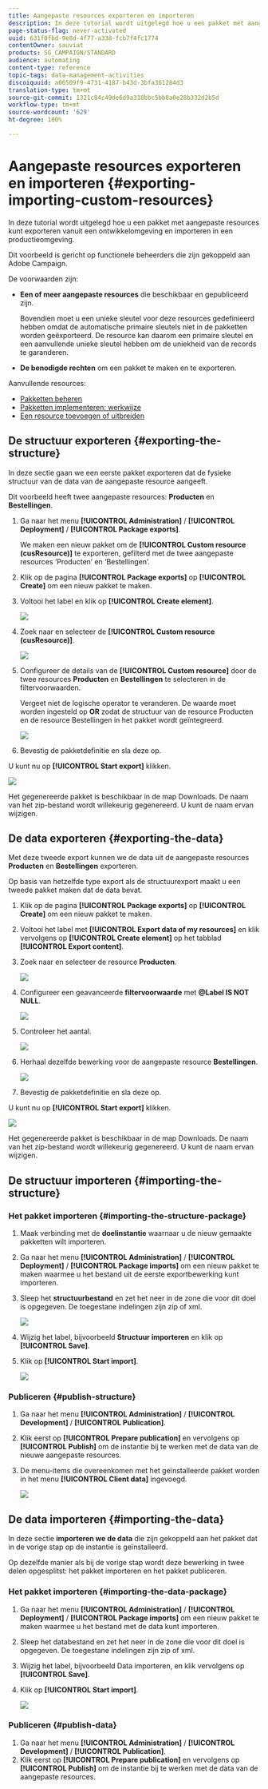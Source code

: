 ```yaml
---
title: Aangepaste resources exporteren en importeren
description: In deze tutorial wordt uitgelegd hoe u een pakket met aangepaste resources kunt exporteren en importeren.
page-status-flag: never-activated
uuid: 631f0fbd-9e8d-4f77-a338-fcb7f4fc1774
contentOwner: sauviat
products: SG_CAMPAIGN/STANDARD
audience: automating
content-type: reference
topic-tags: data-management-activities
discoiquuid: a06509f9-4731-4187-b43d-3bfa361284d3
translation-type: tm+mt
source-git-commit: 1321c84c49de6d9a318bbc5bb8a0e28b332d2b5d
workflow-type: tm+mt
source-wordcount: '629'
ht-degree: 100%

---
```



# Aangepaste resources exporteren en importeren {#exporting-importing-custom-resources}

In deze tutorial wordt uitgelegd hoe u een pakket met aangepaste resources kunt exporteren vanuit een ontwikkelomgeving en importeren in een productieomgeving.

Dit voorbeeld is gericht op functionele beheerders die zijn gekoppeld aan Adobe Campaign.

De voorwaarden zijn:

* **Een of meer aangepaste resources** die beschikbaar en gepubliceerd zijn.

   Bovendien moet u een unieke sleutel voor deze resources gedefinieerd hebben omdat de automatische primaire sleutels niet in de pakketten worden geëxporteerd. De resource kan daarom een primaire sleutel en een aanvullende unieke sleutel hebben om de uniekheid van de records te garanderen.
* **De benodigde rechten** om een pakket te maken en te exporteren.

Aanvullende resources:

* [Pakketten beheren](../../automating/using/managing-packages.md)
* [Pakketten implementeren: werkwijze](../../developing/using/data-model-concepts.md)
* [Een resource toevoegen of uitbreiden](../../developing/using/key-steps-to-add-a-resource.md)

## De structuur exporteren {#exporting-the-structure}

In deze sectie gaan we een eerste pakket exporteren dat de fysieke structuur van de data van de aangepaste resource aangeeft.

Dit voorbeeld heeft twee aangepaste resources: **Producten** en **Bestellingen**.

1. Ga naar het menu **[!UICONTROL Administration]** / **[!UICONTROL Deployment]** / **[!UICONTROL Package exports]**.

   We maken een nieuw pakket om de **[!UICONTROL Custom resource (cusResource)]** te exporteren, gefilterd met de twee aangepaste resources ‘Producten’ en ‘Bestellingen’.

1. Klik op de pagina **[!UICONTROL Package exports]** op **[!UICONTROL Create]** om een nieuw pakket te maken.
1. Voltooi het label en klik op **[!UICONTROL Create element]**.

   ![](assets/cusresources_export1.png)

1. Zoek naar en selecteer de **[!UICONTROL Custom resource (cusResource)]**.

   ![](assets/cusresources_export2.png)

1. Configureer de details van de **[!UICONTROL Custom resource]** door de twee resources **Producten** en **Bestellingen** te selecteren in de filtervoorwaarden.

   Vergeet niet de logische operator te veranderen. De waarde moet worden ingesteld op **OR** zodat de structuur van de resource Producten en de resource Bestellingen in het pakket wordt geïntegreerd.

   ![](assets/cusresources_export3.png)

1. Bevestig de pakketdefinitie en sla deze op.

U kunt nu op **[!UICONTROL Start export]** klikken.

![](assets/cusresources_export4.png)

Het gegenereerde pakket is beschikbaar in de map Downloads. De naam van het zip-bestand wordt willekeurig gegenereerd. U kunt de naam ervan wijzigen.

## De data exporteren {#exporting-the-data}

Met deze tweede export kunnen we de data uit de aangepaste resources **Producten** en **Bestellingen** exporteren.

Op basis van hetzelfde type export als de structuurexport maakt u een tweede pakket maken dat de data bevat.

1. Klik op de pagina **[!UICONTROL Package exports]** op **[!UICONTROL Create]** om een nieuw pakket te maken.
1. Voltooi het label met **[!UICONTROL Export data of my resources]** en klik vervolgens op **[!UICONTROL Create element]** op het tabblad **[!UICONTROL Export content]**.
1. Zoek naar en selecteer de resource **Producten**.

   ![](assets/cusresources_exportdata1.png)

1. Configureer een geavanceerde **filtervoorwaarde** met **@Label IS NOT NULL**.

   ![](assets/cusresources_exportdata2.png)

1. Controleer het aantal.

   ![](assets/cusresources_exportdata3.png)

1. Herhaal dezelfde bewerking voor de aangepaste resource **Bestellingen**.

   ![](assets/cusresources_exportdata4.png)

1. Bevestig de pakketdefinitie en sla deze op.

U kunt nu op **[!UICONTROL Start export]** klikken.

![](assets/cusresources_exportdata5.png)

Het gegenereerde pakket is beschikbaar in de map Downloads. De naam van het zip-bestand wordt willekeurig gegenereerd. U kunt de naam ervan wijzigen.

## De structuur importeren {#importing-the-structure}

### Het pakket importeren {#importing-the-structure-package}

1. Maak verbinding met de **doelinstantie** waarnaar u de nieuw gemaakte pakketten wilt importeren.
1. Ga naar het menu **[!UICONTROL Administration]** / **[!UICONTROL Deployment]** / **[!UICONTROL Package imports]** om een nieuw pakket te maken waarmee u het bestand uit de eerste exportbewerking kunt importeren.
1. Sleep het **structuurbestand** en zet het neer in de zone die voor dit doel is opgegeven. De toegestane indelingen zijn zip of xml.

   ![](assets/cusresources_import2.png)

1. Wijzig het label, bijvoorbeeld **Structuur importeren** en klik op **[!UICONTROL Save]**.
1. Klik op **[!UICONTROL Start import]**.

   ![](assets/cusresources_import3.png)

### Publiceren {#publish-structure}

1. Ga naar het menu **[!UICONTROL Administration]** / **[!UICONTROL Development]** / **[!UICONTROL Publication]**.
1. Klik eerst op **[!UICONTROL Prepare publication]** en vervolgens op **[!UICONTROL Publish]** om de instantie bij te werken met de data van de nieuwe aangepaste resources.
1. De menu-items die overeenkomen met het geïnstalleerde pakket worden in het menu **[!UICONTROL Client data]** ingevoegd.

   ![](assets/cusresources_import1.png)

## De data importeren {#importing-the-data}

In deze sectie **importeren we de data** die zijn gekoppeld aan het pakket dat in de vorige stap op de instantie is geïnstalleerd.

Op dezelfde manier als bij de vorige stap wordt deze bewerking in twee delen opgesplitst: het pakket importeren en het pakket publiceren.

### Het pakket importeren {#importing-the-data-package}

1. Ga naar het menu **[!UICONTROL Administration]** / **[!UICONTROL Deployment]** / **[!UICONTROL Package imports]** om een nieuw pakket te maken waarmee u het bestand met de data kunt importeren.
1. Sleep het databestand en zet het neer in de zone die voor dit doel is opgegeven. De toegestane indelingen zijn zip of xml.
1. Wijzig het label, bijvoorbeeld Data importeren, en klik vervolgens op **[!UICONTROL Save]**.
1. Klik op **[!UICONTROL Start import]**.

   ![](assets/cusresources_importdata.png)

### Publiceren {#publish-data}

1. Ga naar het menu **[!UICONTROL Administration]** / **[!UICONTROL Development]** / **[!UICONTROL Publication]**.
1. Klik eerst op **[!UICONTROL Prepare publication]** en vervolgens op **[!UICONTROL Publish]** om de instantie bij te werken met de data van de aangepaste resources.
